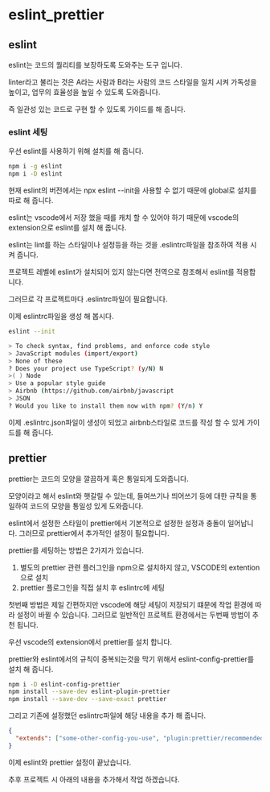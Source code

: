 # eslint_prettier

## eslint

eslint는 코드의 퀄리티를 보장하도록 도와주는 도구 입니다.

linter라고 불리는 것은 A라는 사람과 B라는 사람의 코드 스타일을 일치 시켜 가독성을 높이고, 업무의 효율성을 높일 수 있도록 도와줍니다.

즉 일관성 있는 코드로 구현 할 수 있도록 가이드를 해 줍니다.

### eslint 세팅

우선 eslint를 사용하기 위해 설치를 해 줍니다.

```bash
npm i -g eslint
npm i -D eslint
```

현재 eslint의 버전에서는 npx eslint --init을 사용할 수 없기 때문에 global로 설치를 따로 해 줍니다.

eslint는 vscode에서 저장 했을 때를 캐치 할 수 있어야 하기 때문에 vscode의 extension으로 eslint를 설치 해 줍니다.

eslint는 lint를 하는 스타일이나 설정등을 하는 것을 .eslintrc파일을 참조하여 적용 시켜 줍니다.

프로젝트 레벨에 eslint가 설치되어 있지 않는다면 전역으로 참조해서 eslint를 적용합니다.

그러므로 각 프로젝트마다 .eslintrc파일이 필요합니다.

이제 eslintrc파일을 생성 해 봅시다.

```bash
eslint --init

> To check syntax, find problems, and enforce code style
> JavaScript modules (import/export)
> None of these
? Does your project use TypeScript? (y/N) N
>( ) Node
> Use a popular style guide
> Airbnb (https://github.com/airbnb/javascript
> JSON
? Would you like to install them now with npm? (Y/n) Y
```

이제 .eslintrc.json파일이 생성이 되었고 airbnb스타일로 코드를 작성 할 수 있게 가이드를 해 줍니다.

## prettier

prettier는 코드의 모양을 깔끔하게 혹은 통일되게 도와줍니다.

모양이라고 해서 eslint와 햇갈릴 수 있는데, 들여쓰기나 띄어쓰기 등에 대한 규칙을 통일하여 코드의 모양을 통일성 있게 도와줍니다.

eslint에서 설정한 스타일이 prettier에서 기본적으로 설정한 설정과 충돌이 일어납니다. 그러므로 prettier에서 추가적인 설정이 필요합니다.

prettier를 세팅하는 방법은 2가지가 있습니다.

1. 별도의 prettier 관련 플러그인을 npm으로 설치하지 않고, VSCODE의 extention으로 설치
2. prettier 플로그인을 직접 설치 후 eslintrc에 세팅

첫번째 방법은 제일 간편하지만 vscode에 해당 세팅이 저장되기 떄문에 작업 환경에 따라 설정이 바뀔 수 있습니다. 그러므로 일반적인 프로젝트 환경에서는 두번째 방법이 추천 됩니다.

우선 vscode의 extension에서 prettier를 설치 합니다.

prettier와 eslint에서의 규칙이 중복되는것을 막기 위해서 eslint-config-prettier를 설치 해 줍니다.

```bash
npm i -D eslint-config-prettier
npm install --save-dev eslint-plugin-prettier
npm install --save-dev --save-exact prettier
```

그리고 기존에 설정했던 eslintrc파일에 해당 내용을 추가 해 줍니다.

```json
{
  "extends": ["some-other-config-you-use", "plugin:prettier/recommended"]
}
```

이제 eslint와 prettier 설정이 끝났습니다.

추후 프로젝트 시 아래의 내용을 추가해서 작업 하겠습니다.

